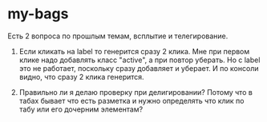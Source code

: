 # my-bags

Есть 2 вопроса по прошлым темам, всплытие и телегирование. 
1. Если кликать на label то генерится сразу 2 клика. Мне при первом клике надо добавлять класс "active", а при повтор уберать. Но с label это не работает, поскольку сразу добавляет и уберает. И по консоли видно, что сразу 2 клика генерится. 

2. Правильно ли я делаю проверку при делигировании? Потому что в табах бывает что есть разметка и нужно определять что клик по табу или его дочерним элементам?
